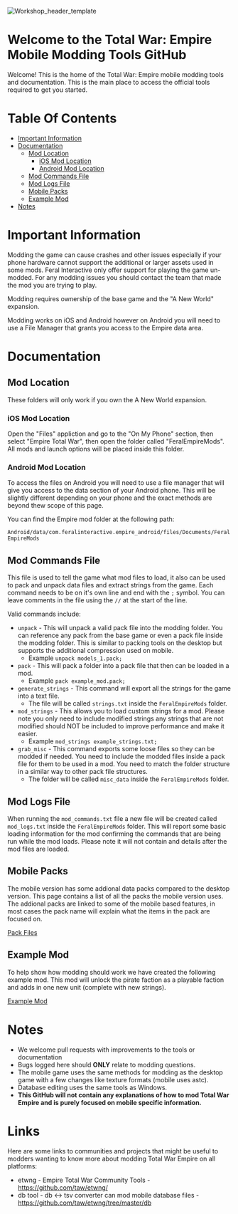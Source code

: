 ![Workshop_header_template](/Workshop_header_template.png)
# Welcome to the Total War: Empire Mobile Modding Tools GitHub
Welcome! This is the home of the Total War: Empire mobile modding tools and documentation. This is the main place to access the official tools required to get you started.

# Table Of Contents

* [Important Information](#important-information)
* [Documentation](#documentation)
  * [Mod Location](#mod-location)
     * [iOS Mod Location](#ios-mod-location)
     * [Android Mod Location](#android-mod-location)
  * [Mod Commands File](#mod-commands-file)
  * [Mod Logs File](#mod-logs-file)
  * [Mobile Packs](#mobile-packs)
  * [Example Mod](#example-mod)
* [Notes](#notes)

# Important Information

Modding the game can cause crashes and other issues especially if your phone hardware cannot support the additional or larger assets used in some mods. Feral Interactive only offer support for playing the game un-modded. For any modding issues you should contact the team that made the mod you are trying to play.

Modding requires ownership of the base game and the "A New World" expansion.

Modding works on iOS and Android however on Android you will need to use a File Manager that grants you access to the Empire data area.

# Documentation

## Mod Location

These folders will only work if you own the A New World expansion.

### iOS Mod Location

Open the "Files" appliction and go to the "On My Phone" section, then select "Empire Total War", then open the folder called "FeralEmpireMods". All mods and launch options will be placed inside this folder.

### Android Mod Location

To access the files on Android you will need to use a file manager that will give you access to the data section of your Android phone. This will be slightly different depending on your phone and the exact methods are beyond thew scope of this page.

You can find the Empire mod folder at the following path:

`Android/data/com.feralinteractive.empire_android/files/Documents/FeralEmpireMods`

##  Mod Commands File

This file is used to tell the game what mod files to load, it also can be used to pack and unpack data files and extract strings from the game. Each command needs to be on it's own line and end with the `;` symbol. You can leave comments in the file using the `//` at the start of the line. 

Valid commands include:

* `unpack` - This will unpack a valid pack file into the modding folder. You can reference any pack from the base game or even a pack file inside the modding folder. This is similar to packing tools on the desktop but supports the additional compression used on mobile.
  * Example `unpack models_1.pack;`
* `pack` - This will pack a folder into a pack file that then can be loaded in a mod.
  * Example `pack example_mod.pack;`
* `generate_strings` - This command will export all the strings for the game into a text file.
  * The file will be called `strings.txt` inside the `FeralEmpireMods` folder.
* `mod_strings` - This allows you to load custom strings for a mod. Please note you only need to include modified strings any strings that are not modified should NOT be included to improve performance and make it easier.
  * Example `mod_strings example_strings.txt;`
* `grab_misc` - This command exports some loose files so they can be modded if needed. You need to include the modded files inside a pack file for them to be used in a mod. You need to match the folder structure in a similar way to other pack file structures.
  * The folder will be called `misc_data` inside the `FeralEmpireMods` folder.
  
## Mod Logs File

When running the `mod_commands.txt` file a new file will be created called `mod_logs.txt` inside the `FeralEmpireMods` folder. This will report some basic loading information for the mod confirming the commands that are being run while the mod loads. Please note it will not contain and details after the mod files are loaded.

## Mobile Packs

The mobile version has some addional data packs compared to the desktop version. This page contains a list of all the packs the mobile version uses. The addional packs are linked to some of the mobile based features, in most cases the pack name will explain what the items in the pack are focused on.

[Pack Files](/Pack_Files.md)

## Example Mod

To help show how modding should work we have created the following example mod. This mod will unlock the pirate faction as a playable faction and adds in one new unit (complete with new strings).

[Example Mod](/Example_Mod.md)

# Notes

* We welcome pull requests with improvements to the tools or documentation
* Bugs logged here should **ONLY** relate to modding questions.
* The mobile game uses the same methods for modding as the desktop game with a few changes like texture formats (mobile uses astc).
* Database editing uses the same tools as Windows.
* **This GitHub will not contain any explanations of how to mod Total War Empire and is purely focused on mobile specific information.**

# Links

Here are some links to communities and projects that might be useful to modders wanting to know more about modding Total War Empire on all platforms:

* etwng - Empire Total War Community Tools - https://github.com/taw/etwng/
 * db tool - db <-> tsv converter can mod mobile database files - https://github.com/taw/etwng/tree/master/db

